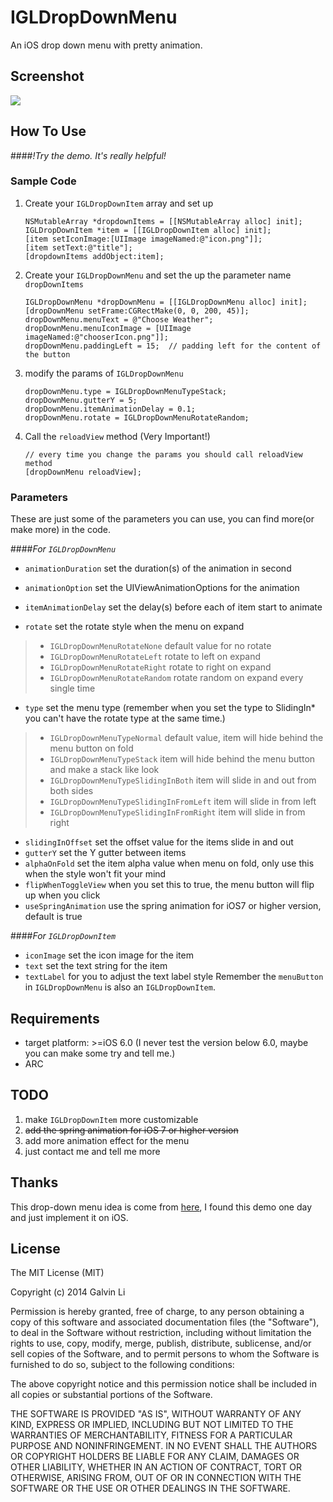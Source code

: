 IGLDropDownMenu
===============

An iOS drop down menu with pretty animation.

## Screenshot

[![](https://raw.githubusercontent.com/bestwnh/IGLDropDownMenu/master/Screens/IGLDropDownMenuDemo.gif)](https://raw.githubusercontent.com/bestwnh/IGLDropDownMenu/master/Screens/IGLDropDownMenuDemo.gif)

## How To Use

####*!Try the demo. It's really helpful!*

### Sample Code

1. Create your `IGLDropDownItem` array and set up
    ```
    NSMutableArray *dropdownItems = [[NSMutableArray alloc] init];
    IGLDropDownItem *item = [[IGLDropDownItem alloc] init];
    [item setIconImage:[UIImage imageNamed:@"icon.png"]];
    [item setText:@"title"];
    [dropdownItems addObject:item];
    ```
    
2. Create your `IGLDropDownMenu` and set the up the parameter name `dropDownItems`
    ```
    IGLDropDownMenu *dropDownMenu = [[IGLDropDownMenu alloc] init];
    [dropDownMenu setFrame:CGRectMake(0, 0, 200, 45)];
    dropDownMenu.menuText = @"Choose Weather";
    dropDownMenu.menuIconImage = [UIImage imageNamed:@"chooserIcon.png"]];
    dropDownMenu.paddingLeft = 15;  // padding left for the content of the button
    ```

3. modify the params of `IGLDropDownMenu`
    ```
    dropDownMenu.type = IGLDropDownMenuTypeStack;
    dropDownMenu.gutterY = 5;
    dropDownMenu.itemAnimationDelay = 0.1;
    dropDownMenu.rotate = IGLDropDownMenuRotateRandom;
    ```

4. Call the `reloadView` method (Very Important!)
    ```
    // every time you change the params you should call reloadView method
    [dropDownMenu reloadView];
    ```

### Parameters

These are just some of the parameters you can use, you can find more(or make more) in the code.

####*For `IGLDropDownMenu`*

- `animationDuration` set the duration(s) of the animation in second
- `animationOption` set the UIViewAnimationOptions for the animation
- `itemAnimationDelay` set the delay(s) before each of item start to animate

- `rotate` set the rotate style when the menu on expand
> - `IGLDropDownMenuRotateNone` default value for no rotate
> - `IGLDropDownMenuRotateLeft` rotate to left on expand
> - `IGLDropDownMenuRotateRight` rotate to right on expand
> - `IGLDropDownMenuRotateRandom` rotate random on expand every single time

- `type` set the menu type (remember when you set the type to SlidingIn* you can't have the rotate type at the same time.)
> - `IGLDropDownMenuTypeNormal` default value, item will hide behind the menu button on fold
> - `IGLDropDownMenuTypeStack` item will hide behind the menu button and make a stack like look
> - `IGLDropDownMenuTypeSlidingInBoth` item will slide in and out from both sides
> - `IGLDropDownMenuTypeSlidingInFromLeft` item will slide in from left
> - `IGLDropDownMenuTypeSlidingInFromRight` item will slide in from right

- `slidingInOffset` set the offset value for the items slide in and out
- `gutterY` set the Y gutter between items
- `alphaOnFold` set the item alpha value when menu on fold, only use this when the style won't fit your mind
- `flipWhenToggleView` when you set this to true, the menu button will flip up when you click
- `useSpringAnimation` use the spring animation for iOS7 or higher version, default is true

####*For `IGLDropDownItem`*

- `iconImage` set the icon image for the item
- `text` set the text string for the item
- `textLabel` for you to adjust the text label style
Remember the `menuButton` in `IGLDropDownMenu` is also an `IGLDropDownItem`.

## Requirements

- target platform: >=iOS 6.0 (I never test the version below 6.0, maybe you can make some try and tell me.)
- ARC

## TODO

1. make `IGLDropDownItem` more customizable
2. ~~add the spring animation for iOS 7 or higher version~~
3. add more animation effect for the menu
4. just contact me and tell me more

## Thanks

This drop-down menu idea is come from [here](http://tympanus.net/Development/SimpleDropDownEffects/index.html), I found this demo one day and just implement it on iOS.

## License

The MIT License (MIT)

Copyright (c) 2014 Galvin Li

Permission is hereby granted, free of charge, to any person obtaining a copy
of this software and associated documentation files (the "Software"), to deal
in the Software without restriction, including without limitation the rights
to use, copy, modify, merge, publish, distribute, sublicense, and/or sell
copies of the Software, and to permit persons to whom the Software is
furnished to do so, subject to the following conditions:

The above copyright notice and this permission notice shall be included in all
copies or substantial portions of the Software.

THE SOFTWARE IS PROVIDED "AS IS", WITHOUT WARRANTY OF ANY KIND, EXPRESS OR
IMPLIED, INCLUDING BUT NOT LIMITED TO THE WARRANTIES OF MERCHANTABILITY,
FITNESS FOR A PARTICULAR PURPOSE AND NONINFRINGEMENT. IN NO EVENT SHALL THE
AUTHORS OR COPYRIGHT HOLDERS BE LIABLE FOR ANY CLAIM, DAMAGES OR OTHER
LIABILITY, WHETHER IN AN ACTION OF CONTRACT, TORT OR OTHERWISE, ARISING FROM,
OUT OF OR IN CONNECTION WITH THE SOFTWARE OR THE USE OR OTHER DEALINGS IN THE
SOFTWARE.
